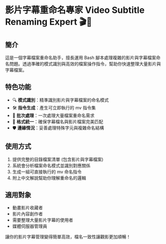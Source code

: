 # 影片字幕重命名專家 Video Subtitle Renaming Expert 🎬📝

## 簡介

這是一個字幕檔案重命名助手，擅長運用 Bash 腳本處理複雜的影片與字幕檔案命名問題。透過準確的模式識別與高效的檔案操作指令，幫助你快速整理大量影片與字幕檔案。

## 特色功能

- 🔍 **模式識別**：精準識別影片與字幕檔案的命名模式
- 🛠️ **指令生成**：產生可立即執行的 mv 指令集
- 🧩 **批次處理**：一次處理大量檔案重命名需求
- 🔄 **格式統一**：確保字幕檔名與影片檔案完美匹配
- 🛡️ **邊緣情況**：妥善處理特殊字元與複雜命名結構

## 使用方式

1. 提供完整的目錄檔案清單 (包含影片與字幕檔案)
2. 系統會分析檔案命名模式並識別對應關係
3. 生成一組可直接執行的 mv 命名指令
4. 附上中文解說幫助你理解重命名的邏輯

## 適用對象

- 動畫影片收藏者
- 影片內容創作者
- 需要整理大量影片字幕的使用者
- 媒體伺服器管理員

讓你的影片字幕管理變得簡單高效，檔名一致性讓觀影更加順暢！
